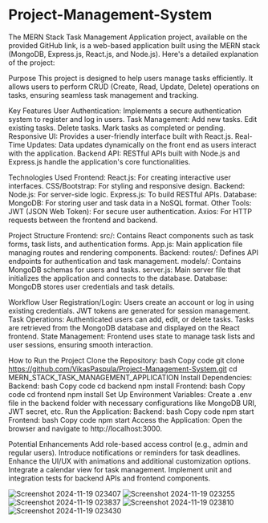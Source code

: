 # Project-Management-System

The MERN Stack Task Management Application project, available on the provided GitHub link, is a web-based application built using the MERN stack (MongoDB, Express.js, React.js, and Node.js). Here's a detailed explanation of the project:

Purpose This project is designed to help users manage tasks efficiently. It allows users to perform CRUD (Create, Read, Update, Delete) operations on tasks, ensuring seamless task management and tracking.

Key Features User Authentication: Implements a secure authentication system to register and log in users. Task Management: Add new tasks. Edit existing tasks. Delete tasks. Mark tasks as completed or pending. Responsive UI: Provides a user-friendly interface built with React.js. Real-Time Updates: Data updates dynamically on the front end as users interact with the application. Backend API: RESTful APIs built with Node.js and Express.js handle the application's core functionalities.

Technologies Used Frontend: React.js: For creating interactive user interfaces. CSS/Bootstrap: For styling and responsive design. Backend: Node.js: For server-side logic. Express.js: To build RESTful APIs. Database: MongoDB: For storing user and task data in a NoSQL format. Other Tools: JWT (JSON Web Token): For secure user authentication. Axios: For HTTP requests between the frontend and backend.

Project Structure Frontend: src/: Contains React components such as task forms, task lists, and authentication forms. App.js: Main application file managing routes and rendering components. Backend: routes/: Defines API endpoints for authentication and task management. models/: Contains MongoDB schemas for users and tasks. server.js: Main server file that initializes the application and connects to the database. Database: MongoDB stores user credentials and task details.

Workflow User Registration/Login: Users create an account or log in using existing credentials. JWT tokens are generated for session management. Task Operations: Authenticated users can add, edit, or delete tasks. Tasks are retrieved from the MongoDB database and displayed on the React frontend. State Management: Frontend uses state to manage task lists and user sessions, ensuring smooth interaction.

How to Run the Project Clone the Repository: bash Copy code git clone https://github.com/VikasPaspula/Project-Management-System.git cd MERN_STACK_TASK_MANAGEMENT_APPLICATION Install Dependencies: Backend: bash Copy code cd backend npm install Frontend: bash Copy code cd frontend npm install Set Up Environment Variables: Create a .env file in the backend folder with necessary configurations like MongoDB URI, JWT secret, etc. Run the Application: Backend: bash Copy code npm start Frontend: bash Copy code npm start Access the Application: Open the browser and navigate to http://localhost:3000.

Potential Enhancements Add role-based access control (e.g., admin and regular users). Introduce notifications or reminders for task deadlines. Enhance the UI/UX with animations and additional customization options. Integrate a calendar view for task management. Implement unit and integration tests for backend APIs and frontend components.


![Screenshot 2024-11-19 023407](https://github.com/user-attachments/assets/1d21cb94-da61-46c7-90f0-c441214d3411)
![Screenshot 2024-11-19 023255](https://github.com/user-attachments/assets/bd75f982-228a-4ea9-a093-879818e7de83)
![Screenshot 2024-11-19 023837](https://github.com/user-attachments/assets/7e45c153-bf73-4e1f-95be-8feac3b5f7a9)
![Screenshot 2024-11-19 023810](https://github.com/user-attachments/assets/70d8fcb5-257b-4007-83c4-907c258c2861)
![Screenshot 2024-11-19 023430](https://github.com/user-attachments/assets/8b7a3957-9855-4a33-ac81-a6c68983c99d)


